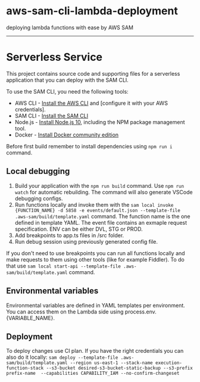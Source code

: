 # aws-sam-cli-lambda-deployment
deploying lambda functions with ease by AWS SAM

---

# Serverless Service

This project contains source code and supporting files for a serverless application that you can deploy with the SAM CLI.

To use the SAM CLI, you need the following tools:

* AWS CLI - [Install the AWS CLI](https://docs.aws.amazon.com/cli/latest/userguide/cli-chap-install.html) and [configure it with your AWS credentials].
* SAM CLI - [Install the SAM CLI](https://docs.aws.amazon.com/serverless-application-model/latest/developerguide/serverless-sam-cli-install.html)
* Node.js - [Install Node.js 10](https://nodejs.org/en/), including the NPM package management tool.
* Docker - [Install Docker community edition](https://hub.docker.com/search/?type=edition&offering=community)

Before first build remember to install dependencies using `npm run i` command.

## Local debugging

1. Build your application with the `npm run build` command. Use `npm run watch` for automatic rebuilding. The command will also generate VSCode debugging configs.
2. Run functions locally and invoke them with the `sam local invoke {FUNCTION_NAME} -d 5858 -e events/default.json --template-file .aws-sam/build/template.yaml` command.
   The function name is the one defined in template YAML. The event file contains an exmaple request specification. ENV can be either DVL, STG or PROD.
3. Add breakpoints to app.ts files in /src folder.
4. Run debug session using previously generated config file.

If you don't need to use breakpoints you can run all functions locally and make requests to them using other tools (like for example Fiddler).
To do that use `sam local start-api --template-file .aws-sam/build/template.yaml` command.

## Environmental variables

Environmental variables are defined in YAML templates per environment. You can access them on the Lambda side using process.env.{VARIABLE_NAME}.

## Deployment

To deploy changes use CI plan. If you have the right credentials you can also do it locally:
`sam deploy --template-file .aws-sam/build/template.yaml --region us-east-1 --stack-name execution-function-stack --s3-bucket desired-s3-bucket-static-backup --s3-prefix prefix-name  --capabilities CAPABILITY_IAM --no-confirm-changeset`
